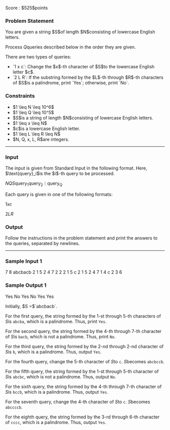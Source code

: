 
<div>

<span>

<span>

<p>
Score : $525$points
</p>

<div>

<section>

### **Problem Statement**

<p>
You are given a string $S$of length $N$consisting of lowercase English letters.

Process $Q$queries described below in the order they are given.

There are two types of queries:
</p>

<ul>

<li>
`1 x c`: Change the $x$-th character of $S$to the lowercase English letter $c$.
</li>

<li>
`2 L R`: If the substring formed by the $L$-th through $R$-th characters of $S$is a palindrome, print `Yes`; otherwise, print `No`.
</li>

</ul>

</section>

</div>

<div>

<section>

### **Constraints**

<ul>

<li>
$1 \leq N \leq 10^6$
</li>

<li>
$1 \leq Q \leq 10^5$
</li>

<li>
$S$is a string of length $N$consisting of lowercase English letters.
</li>

<li>
$1 \leq x \leq N$
</li>

<li>
$c$is a lowercase English letter.
</li>

<li>
$1 \leq L \leq R \leq N$
</li>

<li>
$N, Q, x, L, R$are integers.
</li>

</ul>

</section>

</div>

---

<div>

<div>

<section>

### **Input**

<p>
The input is given from Standard Input in the following format. Here, $\text{query}_i$is the $i$-th query to be processed.
</p>

<div>

$N$$Q$$S$$\text{query}_1$$\text{query}_2$$\vdots$$\text{query}_Q$
</div>

<p>
Each query is given in one of the following formats:
</p>

<div>

$1$$x$$c$
</div>

<div>

$2$$L$$R$
</div>

</section>

</div>

<div>

<section>

### **Output**

<p>
Follow the instructions in the problem statement and print the answers to the queries, separated by newlines.
</p>

</section>

</div>

</div>

---

<div>

<section>

### **Sample Input 1**

<div>

7 8
abcbacb
2 1 5
2 4 7
2 2 2
1 5 c
2 1 5
2 4 7
1 4 c
2 3 6

</div>

</section>

</div>

<div>

<section>

### **Sample Output 1**

<div>

Yes
No
Yes
No
Yes
Yes

</div>

<p>
Initially, $S =$`abcbacb`.

For the first query, the string formed by the $1$-st through $5$-th characters of $S$is `abcba`, which is a palindrome. Thus, print `Yes`.

For the second query, the string formed by the $4$-th through $7$-th character of $S$is `bacb`, which is not a palindrome. Thus, print `No`.

For the third query, the string formed by the $2$-nd through $2$-nd character of $S$is `b`, which is a palindrome. Thus, output `Yes`.

For the fourth query, change the $5$-th character of $S$to `c`. $S$becomes `abcbccb`.

For the fifth query, the string formed by the $1$-st through $5$-th character of $S$is `abcbc`, which is not a palindrome. Thus, output `No`.

For the sixth query, the string formed by the $4$-th through $7$-th character of $S$is `bccb`, which is a palindrome. Thus, output `Yes`.

For the seventh query, change the $4$-th character of $S$to `c`. $S$becomes `abccccb`.

For the eighth query, the string formed by the $3$-rd through $6$-th character of `cccc`, which is a palindrome. Thus, output `Yes`.
</p>

</section>

</div>

</span>

</span>

</div>
